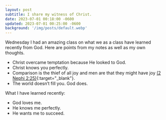 ```yaml
---
layout: post
subtitle: I share my witness of Christ.
date: 2023-07-01 00:18:00 -0600
updated: 2023-07-01 00:25:00 -0600
background: '/img/posts/default.webp'
---
```


Wednesday I had an amazing class on what we as a class have learned recently from God. Here are points from my notes as well as my own thoughts.

- Christ overcame temptation because He looked to God.
- Christ knows you perfectly.
- Comparison is the thief of all joy and men are that they might have joy [(2 Nephi 2:25)](https://www.churchofjesuschrist.org/study/scriptures/bofm/2-ne/2?id=p25&lang=eng#p25){:target="_blank"}.
- The world doesn’t fill you. God does.

What I have learned recently:
- God loves me.
- He knows me perfectly.
- He wants me to succeed.
